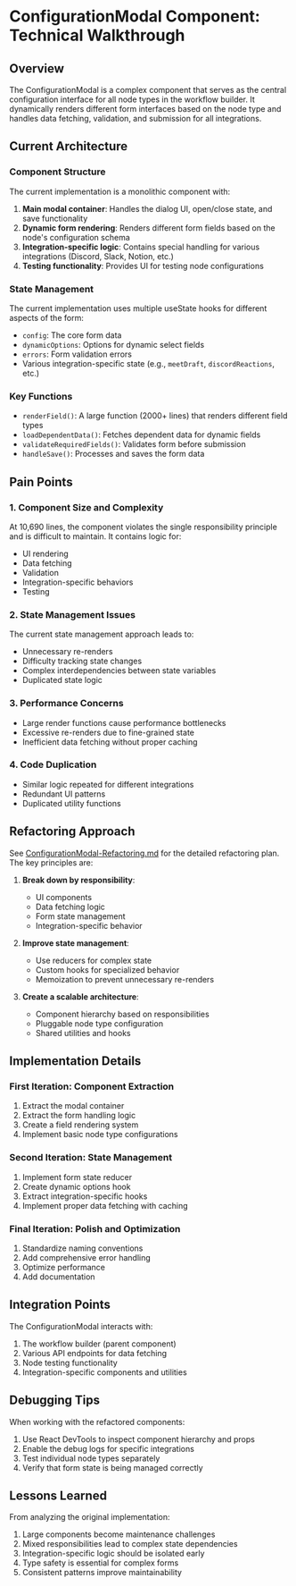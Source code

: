 # ConfigurationModal Component: Technical Walkthrough

## Overview

The ConfigurationModal is a complex component that serves as the central configuration interface for all node types in the workflow builder. It dynamically renders different form interfaces based on the node type and handles data fetching, validation, and submission for all integrations.

## Current Architecture

### Component Structure

The current implementation is a monolithic component with:

1. **Main modal container**: Handles the dialog UI, open/close state, and save functionality
2. **Dynamic form rendering**: Renders different form fields based on the node's configuration schema
3. **Integration-specific logic**: Contains special handling for various integrations (Discord, Slack, Notion, etc.)
4. **Testing functionality**: Provides UI for testing node configurations

### State Management

The current implementation uses multiple useState hooks for different aspects of the form:

- `config`: The core form data
- `dynamicOptions`: Options for dynamic select fields
- `errors`: Form validation errors
- Various integration-specific state (e.g., `meetDraft`, `discordReactions`, etc.)

### Key Functions

- `renderField()`: A large function (2000+ lines) that renders different field types
- `loadDependentData()`: Fetches dependent data for dynamic fields
- `validateRequiredFields()`: Validates form before submission
- `handleSave()`: Processes and saves the form data

## Pain Points

### 1. Component Size and Complexity

At 10,690 lines, the component violates the single responsibility principle and is difficult to maintain. It contains logic for:

- UI rendering
- Data fetching
- Validation
- Integration-specific behaviors
- Testing

### 2. State Management Issues

The current state management approach leads to:

- Unnecessary re-renders
- Difficulty tracking state changes
- Complex interdependencies between state variables
- Duplicated state logic

### 3. Performance Concerns

- Large render functions cause performance bottlenecks
- Excessive re-renders due to fine-grained state
- Inefficient data fetching without proper caching

### 4. Code Duplication

- Similar logic repeated for different integrations
- Redundant UI patterns
- Duplicated utility functions

## Refactoring Approach

See [ConfigurationModal-Refactoring.md](../docs/ConfigurationModal-Refactoring.md) for the detailed refactoring plan. The key principles are:

1. **Break down by responsibility**:
   - UI components
   - Data fetching logic
   - Form state management
   - Integration-specific behavior

2. **Improve state management**:
   - Use reducers for complex state
   - Custom hooks for specialized behavior
   - Memoization to prevent unnecessary re-renders

3. **Create a scalable architecture**:
   - Component hierarchy based on responsibilities
   - Pluggable node type configuration
   - Shared utilities and hooks

## Implementation Details

### First Iteration: Component Extraction

1. Extract the modal container
2. Extract the form handling logic
3. Create a field rendering system
4. Implement basic node type configurations

### Second Iteration: State Management

1. Implement form state reducer
2. Create dynamic options hook
3. Extract integration-specific hooks
4. Implement proper data fetching with caching

### Final Iteration: Polish and Optimization

1. Standardize naming conventions
2. Add comprehensive error handling
3. Optimize performance
4. Add documentation

## Integration Points

The ConfigurationModal interacts with:

1. The workflow builder (parent component)
2. Various API endpoints for data fetching
3. Node testing functionality
4. Integration-specific components and utilities

## Debugging Tips

When working with the refactored components:

1. Use React DevTools to inspect component hierarchy and props
2. Enable the debug logs for specific integrations
3. Test individual node types separately
4. Verify that form state is being managed correctly

## Lessons Learned

From analyzing the original implementation:

1. Large components become maintenance challenges
2. Mixed responsibilities lead to complex state dependencies
3. Integration-specific logic should be isolated early
4. Type safety is essential for complex forms
5. Consistent patterns improve maintainability